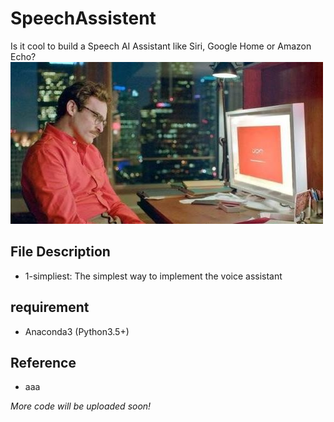 # SpeechAssistent
Is it cool to build a Speech AI Assistant like Siri, Google Home or Amazon Echo?
![](pic.jpeg)

## File Description
* 1-simpliest: The simplest way to implement the voice assistant

## requirement
* Anaconda3 (Python3.5+)

## Reference
* aaa

*More code will be uploaded soon!*
